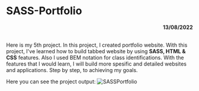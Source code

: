 # SASS-Portfolio

<div align="right"><b>13/08/2022</b></div><br>

Here is my 5th project. In this project, I created portfolio website. With this project, I've learned how to build tabbed website by using **SASS, HTML & CSS** features.  Also I used BEM notation for class identifications. 
With the features that I would learn, I will build more spesific and detailed websites and applications. Step by step, to achieving my goals.

Here you can see the project output:
![SASSPortfolio](https://github.com/EresuLT/Frontend_Projects/blob/main/SASS-Portfolio/img/SASS-project.gif)